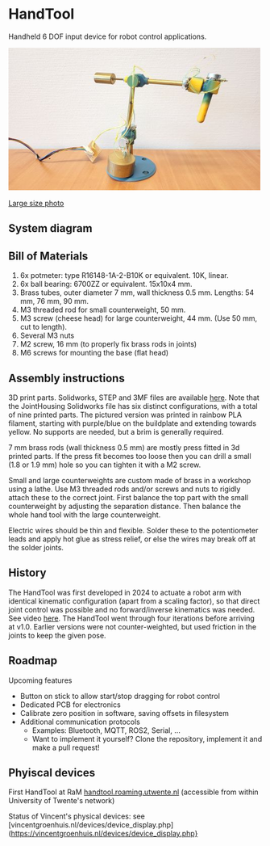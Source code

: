 # HandTool
Handheld 6 DOF input device for robot control applications.

![HandTool main view](pics/HandTool_500px.jpg)

[Large size photo](pics/HandTool_Main.jpg?raw=true)

## System diagram


## Bill of Materials

1. 6x potmeter: type R16148-1A-2-B10K or equivalent. 10K, linear.
2. 6x ball bearing: 6700ZZ or equivalent. 15x10x4 mm.
3. Brass tubes, outer diameter 7 mm, wall thickness 0.5 mm. Lengths: 54 mm, 76 mm, 90 mm.
4. M3 threaded rod for small counterweight, 50 mm.
5. M3 screw (cheese head) for large counterweight, 44 mm. (Use 50 mm, cut to length).
6. Several M3 nuts
7. M2 screw, 16 mm (to properly fix brass rods in joints)
8. M6 screws for mounting the base (flat head)

## Assembly instructions

3D print parts. Solidworks, STEP and 3MF files are available [here](CAD/v1_2024). Note that the JointHousing Solidworks file has six distinct configurations, with a total of nine printed parts. The pictured version was printed in rainbow PLA filament, starting with purple/blue on the buildplate and extending towards yellow. No supports are needed, but a brim is generally required.

7 mm brass rods (wall thickness 0.5 mm) are mostly press fitted in 3d printed parts. If the press fit becomes too loose then you can drill a small (1.8 or 1.9 mm) hole so you can tighten it with a M2 screw.

Small and large counterweights are custom made of brass in a workshop using a lathe. Use M3 threaded rods and/or screws and nuts to rigidly attach these to the correct joint. First balance the top part with the small counterweight by adjusting the separation distance. Then balance the whole hand tool with the large counterweight.

Electric wires should be thin and flexible. Solder these to the potentiometer leads and apply hot glue as stress relief, or else the wires may break off at the solder joints.

## History

The HandTool was first developed in 2024 to actuate a robot arm with identical kinematic configuration (apart from a scaling factor), so that direct joint control was possible and no forward/inverse kinematics was needed. See video [here](https://utwente.yuja.com/v/MamriRobot). The HandTool went through four iterations before arriving at v1.0. Earlier versions were not counter-weighted, but used friction in the joints to keep the given pose.

## Roadmap

Upcoming features

- Button on stick to allow start/stop dragging for robot control
- Dedicated PCB for electronics
- Calibrate zero position in software, saving offsets in filesystem
- Additional communication protocols
  - Examples: Bluetooth, MQTT, ROS2, Serial, ...
  - Want to implement it yourself? Clone the repository, implement it and make a pull request!
 


## Phyiscal devices

First HandTool at RaM [handtool.roaming.utwente.nl](http://handtool.roaming.utwente.nl/) (accessible from within University of Twente's network)

Status of Vincent's physical devices: see [vincentgroenhuis.nl/devices/device_display.php](https://vincentgroenhuis.nl/devices/device_display.php}

